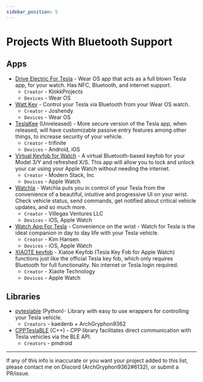 ```yaml
---
sidebar_position: 5
---
```


# Projects With Bluetooth Support

## Apps

- [Drive Electric For Tesla](https://play.google.com/store/apps/details?id=no.klokkprojects.driveelectricfortesla) - Wear OS app that acts as a full blown Tesla app, for your watch. Has NFC, Bluetooth, and internet support.
  - `Creator` - KlokkProjects
  - `Devices` - Wear OS
- [Watt Key](https://play.google.com/store/apps/details?id=com.joshendy.wattkey) - Control your Tesla via Bluetooth from your Wear OS watch.
  - `Creator` - Joshendy
  - `Devices` - Wear OS
- [TeslaKee](https://www.teslakee.com/) (Unreleased) - More secure version of the Tesla app, when released, will have customizable passive entry features among other things, to increase security of your vehicle.
  - `Creator` - trifinite
  - `Devices` - Android, iOS
- [Virtual Keyfob for Watch](https://apps.apple.com/us/app/virtual-keyfob-for-watch/id6443491799) - A virtual Bluetooth-based keyfob for your Model 3/Y and refreshed X/S. This app will allow you to lock and unlock your car using your Apple Watch without needing the internet.
  - `Creator` - Modern Stack, Inc
  - `Devices` - Apple Watch
- [Watchla](https://watchla.app/) - Watchla puts you in control of your Tesla from the convenience of a beautiful, intuitive and progressive UI on your wrist. Check vehicle status, send commands, get notified about critical vehicle updates, and so much more.
  - `Creator` - Villegas Ventures LLC
  - `Devices` - iOS, Apple Watch
- [Watch App For Tesla](https://www.watchfortesla.com/) - Convenience on the wrist - Watch for Tesla is the ideal companion in day to day life with your Tesla vehicle.
  - `Creator` - Kim Hansen
  - `Devices` - iOS, Apple Watch
- [XIAOTE keyfob](https://apps.apple.com/ie/app/xiaote-keyfob/id1658579911) - Xiatoe Keyfob (Tesla Key Fob for Apple Watch) functions just like the official Tesla key fob, which only requires Bluetooth for full functionality. No internet or Tesla login required.
  - `Creator` - Xiaote Technology
  - `Devices` - Apple Watch

## Libraries

- [pyteslable](https://pypi.org/project/pyteslable/) (Python)- Library with easy to use wrappers for controlling your Tesla vehicle.
  - `Creators` - kaedenb + ArchGryphon9362
- [CPPTeslaBLE](https://github.com/pmdroid/tesla-ble) (C++) - CPP library facilitates direct communication with Tesla vehicles via the BLE API.
  - `Creators` - pmdroid

---

If any of this info is inaccurate or you want your project added to this list, please contact me on Discord (ArchGryphon9362#6132), or submit a PR/issue.
